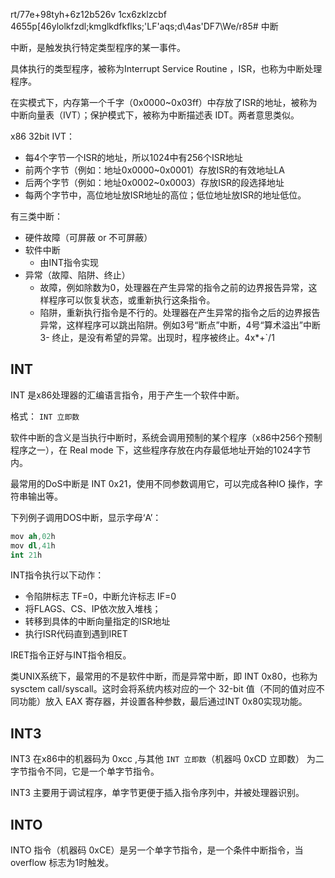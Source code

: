 rt/77e+98tyh+6z12b526v 1cx6zklzcbf 4655p[46ylolkfzdl;kmglkdfkflks;'LF'aqs;d\4as'DF7\We/r85# 中断

中断，是触发执行特定类型程序的某一事件。

具体执行的类型程序，被称为Interrupt Service Routine ，ISR，也称为中断处理程序。

在实模式下，内存第一个千字（0x0000~0x03ff）中存放了ISR的地址，被称为中断向量表（IVT）；保护模式下，被称为中断描述表 IDT。两者意思类似。


x86 32bit IVT：
- 每4个字节一个ISR的地址，所以1024中有256个ISR地址
- 前两个字节（例如：地址0x0000~0x0001）存放ISR的有效地址LA
- 后两个字节（例如：地址0x0002~0x0003）存放ISR的段选择地址
- 每两个字节中，高位地址放ISR地址的高位；低位地址放ISR的地址低位。


有三类中断：
- 硬件故障（可屏蔽 or 不可屏蔽）
- 软件中断
  - 由INT指令实现
- 异常（故障、陷阱、终止）
  - 故障，例如除数为0，处理器在产生异常的指令之前的边界报告异常，这样程序可以恢复状态，或重新执行这条指令。
  - 陷阱，重新执行指令是不行的。处理器在产生异常的指令之后的边界报告异常，这样程序可以跳出陷阱。例如3号“断点”中断，4号“算术溢出”中断
  3- 终止，是没有希望的异常。出现时，程序被终止。4x*+`/1 




## INT

INT 是x86处理器的汇编语言指令，用于产生一个软件中断。

格式： `INT 立即数`

软件中断的含义是当执行中断时，系统会调用预制的某个程序（x86中256个预制程序之一），在 Real mode 下，这些程序存放在内存最低地址开始的1024字节内。

最常用的DoS中断是 INT 0x21，使用不同参数调用它，可以完成各种IO 操作，字符串输出等。

下列例子调用DOS中断，显示字母‘A’：
```s
mov ah,02h
mov dl,41h
int 21h
```

INT指令执行以下动作：
- 令陷阱标志 TF=0，中断允许标志 IF=0
- 将FLAGS、CS、IP依次放入堆栈；
- 转移到具体的中断向量指定的ISR地址
- 执行ISR代码直到遇到IRET

IRET指令正好与INT指令相反。

类UNIX系统下，最常用的不是软件中断，而是异常中断，即 INT 0x80，也称为 sysctem call/syscall。这时会将系统内核对应的一个 32-bit 值（不同的值对应不同功能）放入 EAX 寄存器，并设置各种参数，最后通过INT 0x80实现功能。

## INT3

INT3 在x86中的机器码为 0xcc ,与其他 `INT 立即数`（机器吗 0xCD 立即数） 为二字节指令不同，它是一个单字节指令。

INT3 主要用于调试程序，单字节更便于插入指令序列中，并被处理器识别。

## INTO

INTO 指令（机器码 0xCE）是另一个单字节指令，是一个条件中断指令，当 overflow 标志为1时触发。

